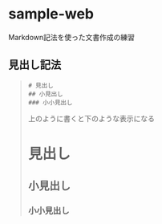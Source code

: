 # sample-web

Markdown記法を使った文書作成の練習

## 見出し記法

>```
># 見出し
>## 小見出し
>### 小小見出し
>```
> 上のように書くと下のような表示になる
> # 見出し
> ## 小見出し
> ### 小小見出し



